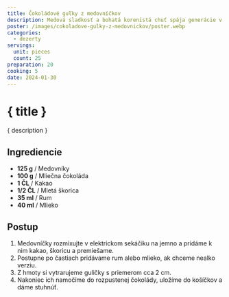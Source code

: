 ```yaml
---
title: Čokoládové guľky z medovníčkov
description: Medová sladkosť a bohatá korenistá chuť spája generácie v jedinečnej kulinárskej tradícii.
poster: /images/cokoladove-gulky-z-medovnickov/poster.webp
categories:
  - dezerty
servings:
  unit: pieces
  count: 25
preparation: 20
cooking: 5
date: 2024-01-30
---
```


# { title }

{ description }

## Ingrediencie

- **125 g** / Medovníky
- **100 g** / Mliečna čokoláda
- **1 ČL** / Kakao
- **1/2 ČL** / Mletá škorica
- **35 ml** / Rum
- **40 ml** / Mlieko

## Postup

1. Medovníčky rozmixujte v elektrickom sekáčiku na jemno a pridáme k nim kakao, škoricu a premiešame.
2. Postupne po častiach pridávame rum alebo mlieko, ak chceme nealko verziu.
3. Z hmoty si vytrarujeme guličky s priemerom cca 2 cm.
4. Nakoniec ich namočíme do rozpustenej čokolády, uložíme do košíčkov a dáme stuhnúť.
